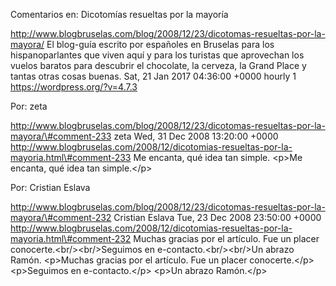 Comentarios en: Dicotomías resueltas por la mayoría

http://www.blogbruselas.com/blog/2008/12/23/dicotomas-resueltas-por-la-mayora/
El blog-guía escrito por españoles en Bruselas para los hispanoparlantes
que viven aquí y para los turistas que aprovechan los vuelos baratos
para descubrir el chocolate, la cerveza, la Grand Place y tantas otras
cosas buenas. Sat, 21 Jan 2017 04:36:00 +0000 hourly 1
https://wordpress.org/?v=4.7.3

Por: zeta

http://www.blogbruselas.com/blog/2008/12/23/dicotomas-resueltas-por-la-mayora/\#comment-233
zeta Wed, 31 Dec 2008 13:20:00 +0000
http://www.blogbruselas.com/2008/12/dicotomias-resueltas-por-la-mayoria.html\#comment-233
Me encanta, qué idea tan simple. \<p\>Me encanta, qué idea tan
simple.\</p\>

Por: Cristian Eslava

http://www.blogbruselas.com/blog/2008/12/23/dicotomas-resueltas-por-la-mayora/\#comment-232
Cristian Eslava Tue, 23 Dec 2008 23:50:00 +0000
http://www.blogbruselas.com/2008/12/dicotomias-resueltas-por-la-mayoria.html\#comment-232
Muchas gracias por el artículo. Fue un placer
conocerte.&lt;br/&gt;&lt;br/&gt;Seguimos en
e-contacto.&lt;br/&gt;&lt;br/&gt;Un abrazo Ramón. \<p\>Muchas gracias
por el artículo. Fue un placer conocerte.\</p\> \<p\>Seguimos en
e-contacto.\</p\> \<p\>Un abrazo Ramón.\</p\>
